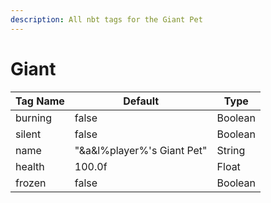 ```yaml
---
description: All nbt tags for the Giant Pet
---
```



# Giant

| Tag Name     | Default                                                            | Type                                         |
| - | - | - |
| burning | false | Boolean |
| silent | false | Boolean |
| name | "&a&l%player%'s Giant Pet" | String |
| health | 100.0f | Float |
| frozen | false | Boolean |

